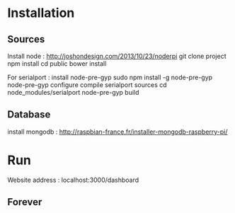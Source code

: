 # Installation
## Sources
Install node : http://joshondesign.com/2013/10/23/noderpi
git clone project
npm install
cd public
bower install

For serialport :
    install node-pre-gyp
sudo npm install -g node-pre-gyp
node-pre-gyp configure
    compile serialport sources
cd node_modules/serialport
node-pre-gyp build

## Database
install mongodb : http://raspbian-france.fr/installer-mongodb-raspberry-pi/

# Run
Website address :
localhost:3000/dashboard

## Forever
